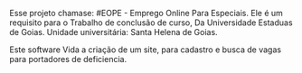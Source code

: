 Esse projeto chamase:
#EOPE - Emprego Online Para Especiais.
Ele é um requisito para o Trabalho de conclusão de curso, 
Da Universidade Estaduas de Goias.
Unidade universitária: Santa Helena de Goias.

Este software Vida a criação de um site, para cadastro e busca de vagas para portadores de deficiencia.
